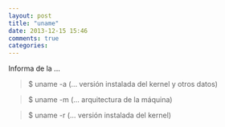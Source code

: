 ```yaml
---
layout: post
title: "uname"
date: 2013-12-15 15:46
comments: true
categories: 
---
```

Informa de la ...

>$ uname -a (... versión instalada del kernel y otros datos)

>$ uname -m (... arquitectura de la máquina)

>$ uname -r (... versión instalada del kernel)

